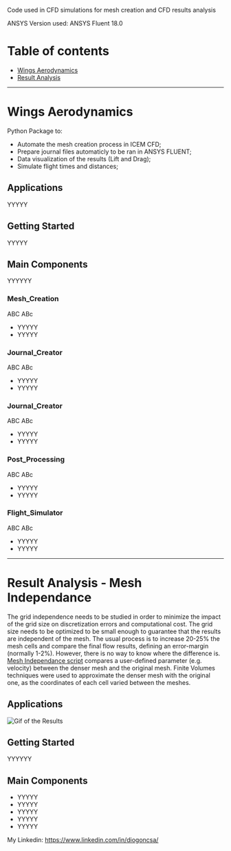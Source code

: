 Code used in CFD simulations for mesh creation and CFD results analysis

ANSYS Version used: ANSYS Fluent 18.0

# Table of contents

<!--ts-->
   * [Wings Aerodynamics](#wings-aerodynamics)
   * [Result Analysis](#result-analysis---mesh-independance)

<!--te-->


---


# Wings Aerodynamics

Python Package to:
- Automate the mesh creation process in ICEM CFD;
- Prepare journal files automaticly to be ran in ANSYS FLUENT;
- Data visualization of the results (Lift and Drag);
- Simulate flight times and distances;

## Applications

YYYYY

## Getting Started

YYYYY

## Main Components
YYYYYY

### Mesh_Creation
ABC ABc
- YYYYY
- YYYYY

### Journal_Creator
ABC ABc
- YYYYY
- YYYYY

### Journal_Creator
ABC ABc
- YYYYY
- YYYYY

### Post_Processing
ABC ABc
- YYYYY
- YYYYY

### Flight_Simulator
ABC ABc
- YYYYY
- YYYYY


---



# Result Analysis - Mesh Independance

The grid independence needs to be studied in order to minimize the impact of the grid size on discretization errors and computational cost. The grid size needs to be optimized to be small enough to guarantee that the results are independent of the mesh. The usual process is to increase 20-25% the mesh cells and compare the final flow results, defining an error-margin (normally 1-2%). However, there is no way to know where the difference is.
[Mesh Independance script](https://github.com/perkier/CFD/blob/master/Result_Analysis/Mesh_Independance_Analysis.py) compares a user-defined parameter (e.g. velocity) between the denser mesh and the original mesh. Finite Volumes techniques were used to approximate the denser mesh with the original one, as the coordinates of each cell varied between the meshes.


## Applications

![Gif of the Results](https://i.imgur.com/3T3feNc.gif)

## Getting Started
YYYYYY

## Main Components
- YYYYY
- YYYYY
- YYYYY
- YYYYY
- YYYYY



My Linkedin: https://www.linkedin.com/in/diogoncsa/
